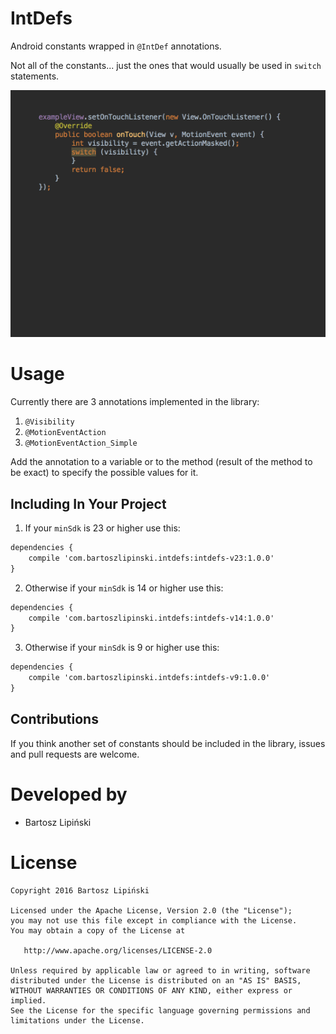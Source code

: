 IntDefs
=======
Android constants wrapped in `@IntDef` annotations.

Not all of the constants... just the ones that would usually be used in `switch` statements. 

![ ](/MotionEventAction.gif)

Usage
=====
Currently there are 3 annotations implemented in the library:
 
 1. `@Visibility`
 2. `@MotionEventAction`
 3. `@MotionEventAction_Simple`
 
Add the annotation to a variable or to the method (result of the method to be exact) to specify the possible values for it.


Including In Your Project
-------------------------

1. If your `minSdk` is 23 or higher use this:

  ```xml
  dependencies {
      compile 'com.bartoszlipinski.intdefs:intdefs-v23:1.0.0'
  }
  ```
  
2. Otherwise if your `minSdk` is 14 or higher use this:

  ```xml
  dependencies {
      compile 'com.bartoszlipinski.intdefs:intdefs-v14:1.0.0'
  }
  ```
  
3. Otherwise if your `minSdk` is 9 or higher use this:

  ```xml
  dependencies {
      compile 'com.bartoszlipinski.intdefs:intdefs-v9:1.0.0'
  }
  ```

Contributions
-------------
If you think another set of constants should be included in the library, issues and pull requests are welcome.

Developed by
============
 * Bartosz Lipiński

License
=======

    Copyright 2016 Bartosz Lipiński
    
    Licensed under the Apache License, Version 2.0 (the "License");
    you may not use this file except in compliance with the License.
    You may obtain a copy of the License at

       http://www.apache.org/licenses/LICENSE-2.0

    Unless required by applicable law or agreed to in writing, software
    distributed under the License is distributed on an "AS IS" BASIS,
    WITHOUT WARRANTIES OR CONDITIONS OF ANY KIND, either express or implied.
    See the License for the specific language governing permissions and
    limitations under the License.
